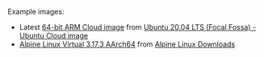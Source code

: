 Example images:
- Latest [64-bit ARM Cloud image](https://cloud-images.ubuntu.com/releases/focal/release/ubuntu-20.04-server-cloudimg-arm64.img)
from [Ubuntu 20.04 LTS (Focal Fossa) - Ubuntu Cloud image](https://cloud-images.ubuntu.com/releases/focal/release/)
- [Alpine Linux Virtual 3.17.3 AArch64](https://dl-cdn.alpinelinux.org/alpine/v3.17/releases/aarch64/alpine-virt-3.17.3-aarch64.iso) from [Alpine Linux Downloads](https://www.alpinelinux.org/downloads/)
